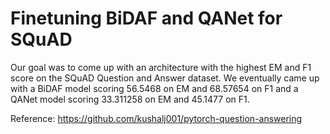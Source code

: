 # Finetuning BiDAF and QANet for SQuAD 
Our goal was to come up with an architecture with the highest EM and F1 score on the SQuAD Question and Answer dataset. We eventually came up with a BiDAF model scoring 56.5468 on EM and 68.57654 on F1 and a QANet model scoring 33.311258 on EM and 45.1477 on F1.

Reference: https://github.com/kushalj001/pytorch-question-answering
